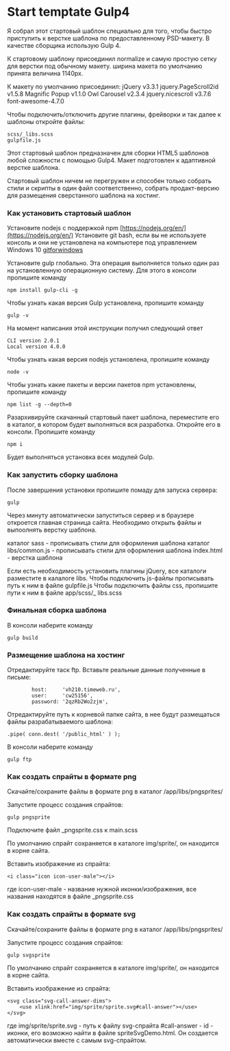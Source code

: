 # Start temptate Gulp4

Я собрал этот стартовый шаблон специально для того, чтобы быстро приступить к верстке шаблона по предоставленному PSD-макету. В качестве сборщика использую Gulp 4.

К стартовому шаблону присоединил normalize и самую простую сетку для верстки под обычному макету. ширина макета по умолчанию принята величина 1140px.

К макету по умолчанию присоединил:
jQuery v3.3.1
jquery.PageScroll2id v1.5.8
Magnific Popup v1.1.0
Owl Carousel v2.3.4
jquery.nicescroll v3.7.6
font-awesome-4.7.0

Чтобы подключить/отключить другие плагины, фрейворки и так далее к шаблоны откройте файлы:

```
scss/_libs.scss
gulpfile.js
```

Этот стартовый шаблон предназначен для сборки HTML5 шаблонов любой сложности с помощью Gulp4. Макет подготовлен к адаптивной верстке шаблона.

Стартовый шаблон ничем не перегружен и способен только собрать стили и скрипты в один файл соответственно, собрать продакт-версию для размещения сверстанного шаблона на хостинг.

### Как установить стартовый шаблон

Установите nodejs с поддержкой npm [https://nodejs.org/en/](https://nodejs.org/en/)
Установите git bash, если вы не используете консоль и они не установлена на компьютере под управлением Windows 10 [gitforwindows](https://gitforwindows.org/)

Установите gulp глобально. Эта операция выполняется только один раз на установленную операционную систему. Для этого в консоли пропишите команду

```
npm install gulp-cli -g
```

Чтобы узнать какая версия Gulp установлена, пропишите команду

```
gulp -v
```

На момент написания этой инструкции получил следующий ответ

```
CLI version 2.0.1
Local version 4.0.0
```

Чтобы узнать какая версия nodejs установлена, пропишите команду

```
node -v
```

Чтобы узнать какие пакеты и версии пакетов npm установлены, пропишите команду

```
npm list -g --depth=0
```

Разархивируйте скачанный стартовый пакет шаблона, переместите его в каталог, в котором будет выполняться вся разработка. Откройте его в консоли. Пропишите команду

```
npm i
```

Будет выполняться установка всех модулей Gulp.

### Как запустить сборку шаблона

После завершения установки пропишите помаду для запуска сервера:

```
gulp
```

Через минуту автоматически запуститься сервер и в браузере откроется главная страница сайта. Необходимо открыть файлы и выпоолнять верстку шаблона.

каталог sass - прописывать стили для оформления шаблона
каталог libs/common.js - прописывать стили для оформления шаблона
index.html - верстка шаблона

Если есть необходимость установить плагины jQuery, все каталоги разместите в калалоге libs.
Чтобы подключить js-файлы прописывать путь к ним в файле gulpfile.js
Чтобы подключить файлы css, пропишите пути к ним в файле app/scss/_ libs.scss

### Финальная сборка шаблона

В консоли наберите команду

```
gulp build
```

### Размещение шаблона на хостинг

Отредактируйте таск ftp. Вставьте реальные данные полученные в письме:

```
		host:     'vh210.timeweb.ru',
		user:     'cw25156',
		password: '2qzRb2Wo2zjm',
```
Отредактируйте путь к корневой папке сайта, в нее будут размещаться файлы разрабатываемого шаблона:
```
.pipe( conn.dest( '/public_html' ) );
```

В консоли наберите команду

```
gulp ftp
```


### Как создать спрайты в формате png

Скачайте/сохраните файлы в формате png в каталог
/app/libs/pngsprites/

Запустите процесс создания спрайтов:

```
gulp pngsprite
```
Подключите файл \_pngsprite.css к main.scss

По умолчанию спрайт сохраняется в каталоге img/sprite/, он находится в корне сайта.

Вставить изображение из спрайта:

```
<i class="icon icon-user-male"></i>
```
где icon-user-male - название нужной иконки/изображения, все названия находятся в файле \_pngsprite.css

### Как создать спрайты в формате svg

Скачайте/сохраните файлы в формате png в каталог
/app/libs/pngsprites/

Запустите процесс создания спрайтов:

```
gulp svgsprite
```
По умолчанию спрайт сохраняется в каталоге img/sprite/, он находится в корне сайта.

Вставить изображение из спрайта:

```
<svg class="svg-call-answer-dims">
	<use xlink:href="img/sprite/sprite.svg#call-answer"></use>
</svg>
```
где img/sprite/sprite.svg - путь к файлу svg-спрайта
 #call-answer - id - иконки, его возможно найти в файле spriteSvgDemo.html. Он создается автоматически вместе с самым svg-спрайтом.
